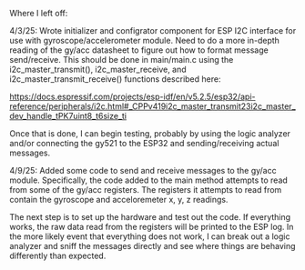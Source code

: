 Where I left off:

4/3/25:
Wrote initializer and configrator component for ESP I2C interface for use with gyroscope/accelerometer module.
Need to do a more in-depth reading of the gy/acc datasheet to figure out how to format message send/receive. This should be done in main/main.c using the i2c_master_transmit(), i2c_master_receive, and i2c_master_transmit_receive() functions described here: 

https://docs.espressif.com/projects/esp-idf/en/v5.2.5/esp32/api-reference/peripherals/i2c.html#_CPPv419i2c_master_transmit23i2c_master_dev_handle_tPK7uint8_t6size_ti

Once that is done, I can begin testing, probably by using the logic analyzer and/or connecting the gy521 to the ESP32 and sending/receiving actual messages.

4/9/25:
Added some code to send and receive messages to the gy/acc module. Specifically, the code added to the main method attempts to read from some of the gy/acc registers. The registers it attempts to read from contain the gyroscope and acceloremeter x, y, z readings.

The next step is to set up the hardware and test out the code. If everything works, the raw data read from the registers will be printed to the ESP log. In the more likely event that everything does not work, I can break out a logic analyzer and sniff the messages directly and see where things are behaving differently than expected. 

